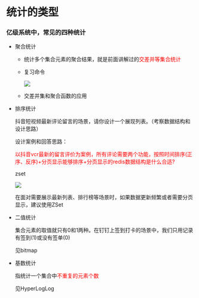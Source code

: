 # 统计的类型

### 亿级系统中，常见的四种统计

- 聚合统计

  - 统计多个集合元素的聚合结果，就是前面讲解过的<font color='red'>交差并等集合统计</font>

  - 复习命令

    ![](images/1.集合运算.jpg)

  - 交差并集和聚合函数的应用

- 排序统计

  抖音短视频最新评论留言的场景，请你设计一个展现列表。（考察数据结构和设计思路）

  设计案例和回答思路：

  <font color='red'>以抖音vcr最新的留言评价为案例，所有评论需要两个功能，按照时间排序(正序、反序)+分页显示能够排序+分页显示的redis数据结构是什么合适?</font>

  zset

  ![](images/2.排序统计zset.jpg)

  在面对需要展示最新列表、排行榜等场景时，如果数据更新频繁或者需要分页显示，建议使用ZSet

- 二值统计

  集合元素的取值就只有0和1两种。在钉钉上签到打卡的场景中，我们只用记录有签到(1)或没有签单(0)

  见bitmap

- 基数统计

  指统计一个集合中<font color='red'>不重复的元素个数</font>

  见HyperLogLog